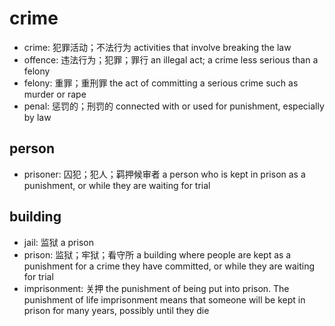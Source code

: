 # crime

- crime: 犯罪活动；不法行为 activities that involve breaking the law
- offence: 违法行为；犯罪；罪行 an illegal act; a crime less serious than a felony
- felony: 重罪；重刑罪 the act of committing a serious crime such as murder or rape
- penal: 惩罚的；刑罚的 connected with or used for punishment, especially by law

## person

- prisoner: 囚犯；犯人；羁押候审者 a person who is kept in prison as a punishment, or while they are waiting for trial

## building

- jail: 监狱 a prison
- prison: 监狱；牢狱；看守所 a building where people are kept as a punishment for a crime they have committed, or while they are waiting for trial
- imprisonment: 关押 the punishment of being put into prison. The punishment of life imprisonment means that someone will be kept in prison for many years, possibly until they die
